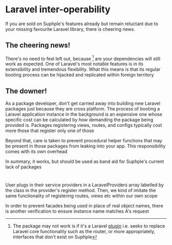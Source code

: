 # Laravel inter-operability
If you are sold on Suphple's features already but remain reluctant due to your missing favourite Laravel library, there is cheering news.

## The cheering news!
There's no need to feel left out, because [^chances] are your dependencies will still work as expected. One of Laravel's most notable features is in its extensibility and tremendous flexibility. What this means is that its regular booting process can be hijacked and replicated within foreign territory

## The downer!
As a package developer, don't get carried away into building new Laravel packages just because they are cross platform. The process of booting a Laravel application instance in the background is an expensive one whose specific cost can be calculated by how demanding the package being provided is. Packages registering views, routes, and configs typically cost more those that register only one of those

Beyond that, care is taken to prevent procedural helper functions that may be present in those packages from leaking into your app. This responsibility comes with its own overhead

In summary, it works, but should be used as band aid for Suphple's current lack of packages

#
User plugs in their service providers in a LaravelProviders array labelled by the class in the provider's register method. Then, we kind of imitate the same functionality of registering routes, views etc within our own scope

In order to prevent facades being used in place of real object names, there is another verification to ensure instance name matches A's request

[^chances]: The package may not work is if it's a Laravel [plugin](/docs/v1/plugins#plugin-vs-library) i.e. seeks to replace Laravel core functionality such as the router, or more appropriately, interfaces that don't exist on Suphple


